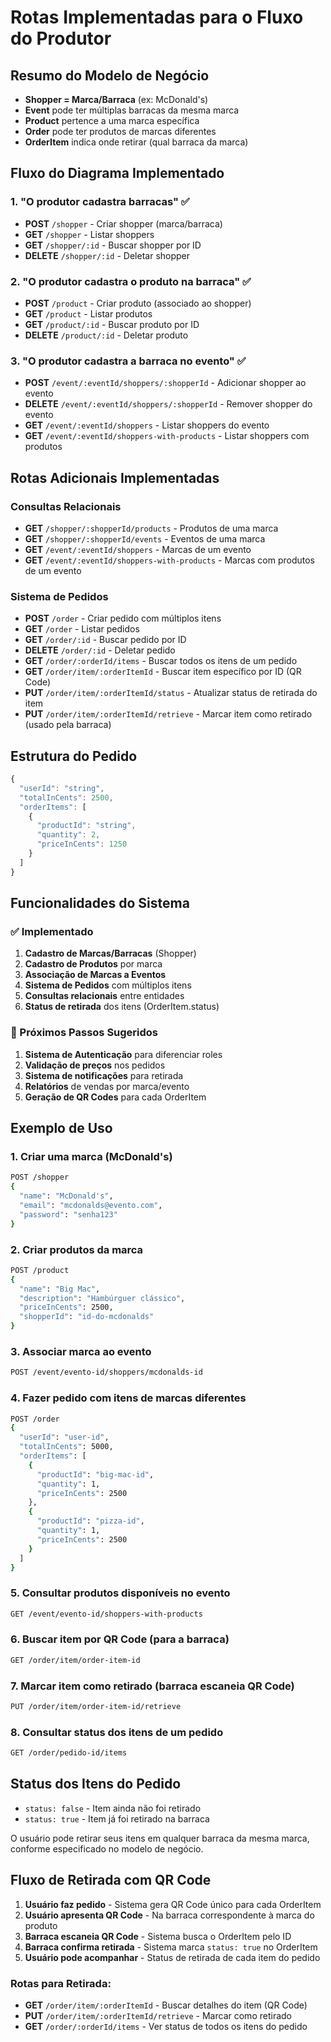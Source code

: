 # Rotas Implementadas para o Fluxo do Produtor

## Resumo do Modelo de Negócio

- **Shopper = Marca/Barraca** (ex: McDonald's)
- **Event** pode ter múltiplas barracas da mesma marca
- **Product** pertence a uma marca específica
- **Order** pode ter produtos de marcas diferentes
- **OrderItem** indica onde retirar (qual barraca da marca)

## Fluxo do Diagrama Implementado

### 1. "O produtor cadastra barracas" ✅
- **POST** `/shopper` - Criar shopper (marca/barraca)
- **GET** `/shopper` - Listar shoppers
- **GET** `/shopper/:id` - Buscar shopper por ID
- **DELETE** `/shopper/:id` - Deletar shopper

### 2. "O produtor cadastra o produto na barraca" ✅
- **POST** `/product` - Criar produto (associado ao shopper)
- **GET** `/product` - Listar produtos
- **GET** `/product/:id` - Buscar produto por ID
- **DELETE** `/product/:id` - Deletar produto

### 3. "O produtor cadastra a barraca no evento" ✅
- **POST** `/event/:eventId/shoppers/:shopperId` - Adicionar shopper ao evento
- **DELETE** `/event/:eventId/shoppers/:shopperId` - Remover shopper do evento
- **GET** `/event/:eventId/shoppers` - Listar shoppers do evento
- **GET** `/event/:eventId/shoppers-with-products` - Listar shoppers com produtos

## Rotas Adicionais Implementadas

### Consultas Relacionais
- **GET** `/shopper/:shopperId/products` - Produtos de uma marca
- **GET** `/shopper/:shopperId/events` - Eventos de uma marca
- **GET** `/event/:eventId/shoppers` - Marcas de um evento
- **GET** `/event/:eventId/shoppers-with-products` - Marcas com produtos de um evento

### Sistema de Pedidos
- **POST** `/order` - Criar pedido com múltiplos itens
- **GET** `/order` - Listar pedidos
- **GET** `/order/:id` - Buscar pedido por ID
- **DELETE** `/order/:id` - Deletar pedido
- **GET** `/order/:orderId/items` - Buscar todos os itens de um pedido
- **GET** `/order/item/:orderItemId` - Buscar item específico por ID (QR Code)
- **PUT** `/order/item/:orderItemId/status` - Atualizar status de retirada do item
- **PUT** `/order/item/:orderItemId/retrieve` - Marcar item como retirado (usado pela barraca)

## Estrutura do Pedido

```typescript
{
  "userId": "string",
  "totalInCents": 2500,
  "orderItems": [
    {
      "productId": "string",
      "quantity": 2,
      "priceInCents": 1250
    }
  ]
}
```

## Funcionalidades do Sistema

### ✅ Implementado
1. **Cadastro de Marcas/Barracas** (Shopper)
2. **Cadastro de Produtos** por marca
3. **Associação de Marcas a Eventos**
4. **Sistema de Pedidos** com múltiplos itens
5. **Consultas relacionais** entre entidades
6. **Status de retirada** dos itens (OrderItem.status)

### 🔄 Próximos Passos Sugeridos
1. **Sistema de Autenticação** para diferenciar roles
2. **Validação de preços** nos pedidos
3. **Sistema de notificações** para retirada
4. **Relatórios** de vendas por marca/evento
5. **Geração de QR Codes** para cada OrderItem

## Exemplo de Uso

### 1. Criar uma marca (McDonald's)
```bash
POST /shopper
{
  "name": "McDonald's",
  "email": "mcdonalds@evento.com",
  "password": "senha123"
}
```

### 2. Criar produtos da marca
```bash
POST /product
{
  "name": "Big Mac",
  "description": "Hambúrguer clássico",
  "priceInCents": 2500,
  "shopperId": "id-do-mcdonalds"
}
```

### 3. Associar marca ao evento
```bash
POST /event/evento-id/shoppers/mcdonalds-id
```

### 4. Fazer pedido com itens de marcas diferentes
```bash
POST /order
{
  "userId": "user-id",
  "totalInCents": 5000,
  "orderItems": [
    {
      "productId": "big-mac-id",
      "quantity": 1,
      "priceInCents": 2500
    },
    {
      "productId": "pizza-id",
      "quantity": 1,
      "priceInCents": 2500
    }
  ]
}
```

### 5. Consultar produtos disponíveis no evento
```bash
GET /event/evento-id/shoppers-with-products
```

### 6. Buscar item por QR Code (para a barraca)
```bash
GET /order/item/order-item-id
```

### 7. Marcar item como retirado (barraca escaneia QR Code)
```bash
PUT /order/item/order-item-id/retrieve
```

### 8. Consultar status dos itens de um pedido
```bash
GET /order/pedido-id/items
```

## Status dos Itens do Pedido

- `status: false` - Item ainda não foi retirado
- `status: true` - Item já foi retirado na barraca

O usuário pode retirar seus itens em qualquer barraca da mesma marca, conforme especificado no modelo de negócio.

## Fluxo de Retirada com QR Code

1. **Usuário faz pedido** - Sistema gera QR Code único para cada OrderItem
2. **Usuário apresenta QR Code** - Na barraca correspondente à marca do produto
3. **Barraca escaneia QR Code** - Sistema busca o OrderItem pelo ID
4. **Barraca confirma retirada** - Sistema marca `status: true` no OrderItem
5. **Usuário pode acompanhar** - Status de retirada de cada item do pedido

### Rotas para Retirada:
- **GET** `/order/item/:orderItemId` - Buscar detalhes do item (QR Code)
- **PUT** `/order/item/:orderItemId/retrieve` - Marcar como retirado
- **GET** `/order/:orderId/items` - Ver status de todos os itens do pedido 
